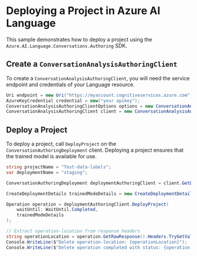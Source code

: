 # Deploying a Project in Azure AI Language

This sample demonstrates how to deploy a project using the `Azure.AI.Language.Conversations.Authoring` SDK.

## Create a `ConversationAnalysisAuthoringClient`

To create a `ConversationAnalysisAuthoringClient`, you will need the service endpoint and credentials of your Language resource.

```C# Snippet:CreateAuthoringClientForSpecificApiVersion
Uri endpoint = new Uri("https://myaccount.cognitiveservices.azure.com");
AzureKeyCredential credential = new("your apikey");
ConversationAnalysisAuthoringClientOptions options = new ConversationAnalysisAuthoringClientOptions(ConversationAnalysisAuthoringClientOptions.ServiceVersion.V2024_11_15_Preview);
ConversationAnalysisAuthoringClient client = new ConversationAnalysisAuthoringClient(endpoint, credential, options);
```

## Deploy a Project

To deploy a project, call `DeployProject` on the `ConversationAuthoringDeployment` client. Deploying a project ensures that the trained model is available for use.

```C# Snippet:Sample14_ConversationsAuthoring_DeployProject
string projectName = "Test-data-labels";
var deploymentName = "staging";

ConversationAuthoringDeployment deploymentAuthoringClient = client.GetDeployment(projectName, deploymentName);

CreateDeploymentDetails trainedModeDetails = new CreateDeploymentDetails("m1");

Operation operation = deploymentAuthoringClient.DeployProject(
    waitUntil: WaitUntil.Completed,
    trainedModeDetails
);

// Extract operation-location from response headers
string operationLocation = operation.GetRawResponse().Headers.TryGetValue("operation-location", out var location) ? location : "Not found";
Console.WriteLine($"Delete operation-location: {operationLocation}");
Console.WriteLine($"Delete operation completed with status: {operation.GetRawResponse().Status}");
```

